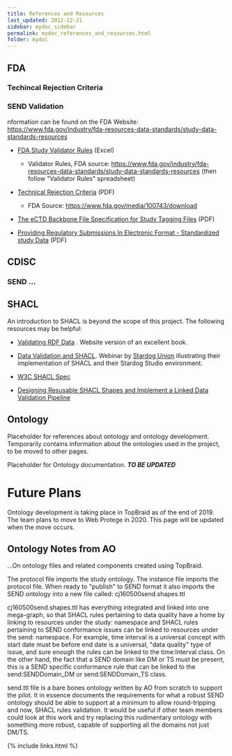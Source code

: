```yaml
---
title: References and Resources
last_updated: 2012-12-21
sidebar: mydoc_sidebar
permalink: mydoc_references_and_resources.html
folder: mydoc
---
```


## FDA
### Techincal Rejection Criteria

### SEND Validation
nformation can be found on the FDA Website: https://www.fda.gov/industry/fda-resources-data-standards/study-data-standards-resources

* [FDA Study Validator Rules](FDA/FDA-Validator-Rules.xlsx) (Excel)
   * Validator Rules, FDA source:  https://www.fda.gov/industry/fda-resources-data-standards/study-data-standards-resources  (then follow "Validator Rules" spreadsheet)
* [Technical Rejection Criteria](FDA/Technical-Rejection-Criteria-Final-v20190122.pdf)  (PDF)
   * FDA Source: https://www.fda.gov/media/100743/download
   
* [The eCTD Backbone File Specification for Study Tagging Files](FDA/STFV2-6-1.pdf)  (PDF)

* [Providing Regulatory Submissions In Electronic Format - Standardized study Data](FDA/ProvideRegSubInEleFormat-StandardizedStudyDataGuidance.pdf) (PDF)

## CDISC
### SEND ...


## SHACL
An introduction to SHACL is beyond the scope of this project. The following resources may be helpful:

* [Validating RDF Data](https://book.validatingrdf.com/) . Website version of an excellent book.
* [Data Validation and SHACL](https://fetch.stardog.com/training-data-validation/). Webinar by [Stardog Union](https://www.stardog.com/) illustrating their implementation of SHACL and their Stardog Studio environment.
* [W3C SHACL Spec](https://www.w3.org/TR/shacl/)

* [Designing Resusable SHACL Shapes and Implement a Linked Data Validation Pipeline](https://journal.code4lib.org/articles/14711)


## Ontology
<font class='toBeAdded'>Placeholder for references about ontology and ontology development. Temporarily contains information about the ontologies used in the
project, to be moved to other pages.</font>

Placeholder for Ontology documentation.
***TO BE UPDATED***

# Future Plans
Ontology development is taking place in TopBraid as of the end of 2019. The team plans to move to Web Protege in 2020. This page will be updated when the move occurs.  


## Ontology Notes from AO 
...On ontology files and related components created using TopBraid.

The protocol file imports the study ontology. The instance file imports the protocol file. When ready to "publish" to SEND format it also imports the SEND ontology into a new file called:  cj160500send.shapes.ttl

 cj160500send.shapes.ttl has everything integrated and linked into one mega-graph, so that SHACL rules pertaining to data quality have a home by linking to resources under the study: namespace and SHACL rules pertaining to SEND conformance issues can be linked to resources under the send: namespace. For example, time interval is a universal concept with start date must be before end date is a universal, "data quality" type of issue, and sure enough the rules can be linked to the time:Interval class. On the other hand, the fact that a SEND domain like DM or TS must be present, this is a SEND specific conformance rule that can be linked to the send:SENDDomain_DM  or send:SENDDomain_TS class.
 
send.ttl file is a bare bones ontology written by AO from scratch to support the pilot. It in essence documents the requirements for what a robust SEND ontology should be able to support at a minimum to allow round-tripping and now, SHACL rules validation.  It would be useful if other team members could look at this work and try replacing this rudimentary ontology with something more robust, capable of supporting all the domains not just DM/TS.


{% include links.html %}

